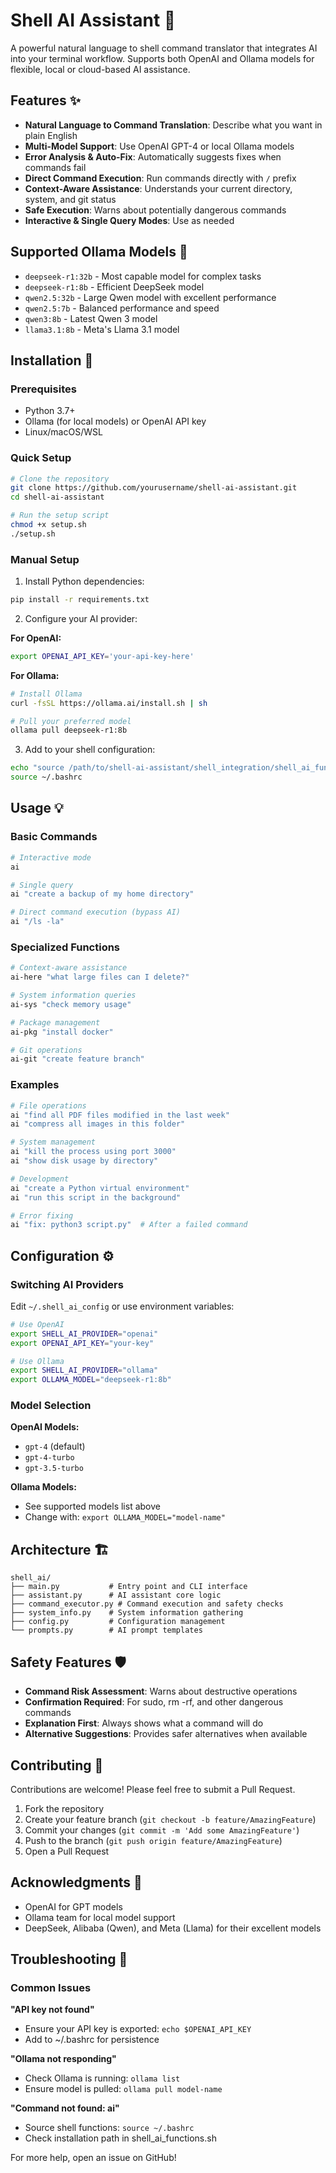 # Shell AI Assistant 🤖

A powerful natural language to shell command translator that integrates AI into your terminal workflow. Supports both OpenAI and Ollama models for flexible, local or cloud-based AI assistance.

## Features ✨

- **Natural Language to Command Translation**: Describe what you want in plain English
- **Multi-Model Support**: Use OpenAI GPT-4 or local Ollama models
- **Error Analysis & Auto-Fix**: Automatically suggests fixes when commands fail
- **Direct Command Execution**: Run commands directly with `/` prefix
- **Context-Aware Assistance**: Understands your current directory, system, and git status
- **Safe Execution**: Warns about potentially dangerous commands
- **Interactive & Single Query Modes**: Use as needed

## Supported Ollama Models 🦙

- `deepseek-r1:32b` - Most capable model for complex tasks
- `deepseek-r1:8b` - Efficient DeepSeek model
- `qwen2.5:32b` - Large Qwen model with excellent performance
- `qwen2.5:7b` - Balanced performance and speed
- `qwen3:8b` - Latest Qwen 3 model
- `llama3.1:8b` - Meta's Llama 3.1 model

## Installation 🚀

### Prerequisites

- Python 3.7+
- Ollama (for local models) or OpenAI API key
- Linux/macOS/WSL

### Quick Setup

```bash
# Clone the repository
git clone https://github.com/yourusername/shell-ai-assistant.git
cd shell-ai-assistant

# Run the setup script
chmod +x setup.sh
./setup.sh
```

### Manual Setup

1. Install Python dependencies:
```bash
pip install -r requirements.txt
```

2. Configure your AI provider:

**For OpenAI:**
```bash
export OPENAI_API_KEY='your-api-key-here'
```

**For Ollama:**
```bash
# Install Ollama
curl -fsSL https://ollama.ai/install.sh | sh

# Pull your preferred model
ollama pull deepseek-r1:8b
```

3. Add to your shell configuration:
```bash
echo "source /path/to/shell-ai-assistant/shell_integration/shell_ai_functions.sh" >> ~/.bashrc
source ~/.bashrc
```

## Usage 💡

### Basic Commands

```bash
# Interactive mode
ai

# Single query
ai "create a backup of my home directory"

# Direct command execution (bypass AI)
ai "/ls -la"
```

### Specialized Functions

```bash
# Context-aware assistance
ai-here "what large files can I delete?"

# System information queries
ai-sys "check memory usage"

# Package management
ai-pkg "install docker"

# Git operations
ai-git "create feature branch"
```

### Examples

```bash
# File operations
ai "find all PDF files modified in the last week"
ai "compress all images in this folder"

# System management
ai "kill the process using port 3000"
ai "show disk usage by directory"

# Development
ai "create a Python virtual environment"
ai "run this script in the background"

# Error fixing
ai "fix: python3 script.py"  # After a failed command
```

## Configuration ⚙️

### Switching AI Providers

Edit `~/.shell_ai_config` or use environment variables:

```bash
# Use OpenAI
export SHELL_AI_PROVIDER="openai"
export OPENAI_API_KEY="your-key"

# Use Ollama
export SHELL_AI_PROVIDER="ollama"
export OLLAMA_MODEL="deepseek-r1:8b"
```

### Model Selection

**OpenAI Models:**
- `gpt-4` (default)
- `gpt-4-turbo`
- `gpt-3.5-turbo`

**Ollama Models:**
- See supported models list above
- Change with: `export OLLAMA_MODEL="model-name"`

## Architecture 🏗️

```
shell_ai/
├── main.py           # Entry point and CLI interface
├── assistant.py      # AI assistant core logic
├── command_executor.py # Command execution and safety checks
├── system_info.py    # System information gathering
├── config.py         # Configuration management
└── prompts.py        # AI prompt templates
```

## Safety Features 🛡️

- **Command Risk Assessment**: Warns about destructive operations
- **Confirmation Required**: For sudo, rm -rf, and other dangerous commands
- **Explanation First**: Always shows what a command will do
- **Alternative Suggestions**: Provides safer alternatives when available

## Contributing 🤝

Contributions are welcome! Please feel free to submit a Pull Request.

1. Fork the repository
2. Create your feature branch (`git checkout -b feature/AmazingFeature`)
3. Commit your changes (`git commit -m 'Add some AmazingFeature'`)
4. Push to the branch (`git push origin feature/AmazingFeature`)
5. Open a Pull Request

## Acknowledgments 🙏

- OpenAI for GPT models
- Ollama team for local model support
- DeepSeek, Alibaba (Qwen), and Meta (Llama) for their excellent models

## Troubleshooting 🔧

### Common Issues

**"API key not found"**
- Ensure your API key is exported: `echo $OPENAI_API_KEY`
- Add to ~/.bashrc for persistence

**"Ollama not responding"**
- Check Ollama is running: `ollama list`
- Ensure model is pulled: `ollama pull model-name`

**"Command not found: ai"**
- Source shell functions: `source ~/.bashrc`
- Check installation path in shell_ai_functions.sh

For more help, open an issue on GitHub!
